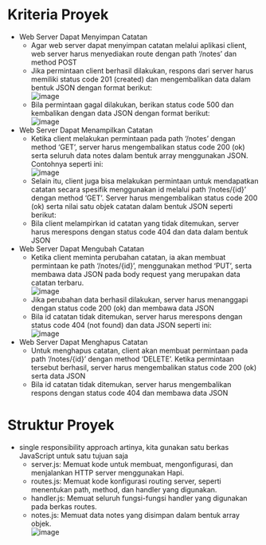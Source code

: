 # Kriteria Proyek
- Web Server Dapat Menyimpan Catatan
  - Agar web server dapat menyimpan catatan melalui aplikasi client, web server harus menyediakan route dengan path ‘/notes’ dan method POST
  - Jika permintaan client berhasil dilakukan, respons dari server harus memiliki status code 201 (created) dan mengembalikan data dalam bentuk JSON dengan format berikut:
    <br>![image](https://user-images.githubusercontent.com/85721388/226082559-93e3ec13-bffb-4d7a-8691-784ab5288ee5.png)
  - Bila permintaan gagal dilakukan, berikan status code 500 dan kembalikan dengan data JSON dengan format berikut:
    <br>![image](https://user-images.githubusercontent.com/85721388/226082601-27229a8d-61f6-4dd6-bf72-d79f64e875b9.png)
- Web Server Dapat Menampilkan Catatan
  - Ketika client melakukan permintaan pada path ‘/notes’ dengan method ‘GET’, server harus mengembalikan status code 200 (ok) serta seluruh data notes dalam bentuk array menggunakan JSON. Contohnya seperti ini:
    <br>![image](https://user-images.githubusercontent.com/85721388/226082661-38df0b19-2a67-4dcf-94c4-8e41490449c9.png)
  - Selain itu, client juga bisa melakukan permintaan untuk mendapatkan catatan secara spesifik menggunakan id melalui path ‘/notes/{id}’ dengan method ‘GET’. Server harus mengembalikan status code 200 (ok) serta nilai satu objek catatan dalam bentuk JSON seperti berikut:
  - Bila client melampirkan id catatan yang tidak ditemukan, server harus merespons dengan status code 404 dan data dalam bentuk JSON
- Web Server Dapat Mengubah Catatan
  - Ketika client meminta perubahan catatan, ia akan membuat permintaan ke path ‘/notes/{id}’, menggunakan method ‘PUT’, serta membawa data JSON pada body request yang merupakan data catatan terbaru.
    <br>![image](https://user-images.githubusercontent.com/85721388/226083164-40e4dd98-257a-4c6f-b8db-2adab533e2e3.png)
  - Jika perubahan data berhasil dilakukan, server harus menanggapi dengan status code 200 (ok) dan membawa data JSON
  - Bila id catatan tidak ditemukan, server harus merespons dengan status code 404 (not found) dan data JSON seperti ini:
    <br>![image](https://user-images.githubusercontent.com/85721388/226083259-5e71dd54-a1f0-43d0-940d-164586b813f7.png)
- Web Server Dapat Menghapus Catatan
  - Untuk menghapus catatan, client akan membuat permintaan pada path ‘/notes/{id}’ dengan method ‘DELETE’. Ketika permintaan tersebut berhasil, server harus mengembalikan status code 200 (ok) serta data JSON 
  - Bila id catatan tidak ditemukan, server harus mengembalikan respons dengan status code 404 dan membawa data JSON

# Struktur Proyek
- single responsibility approach artinya, kita gunakan satu berkas JavaScript untuk satu tujuan saja
  - server.js: Memuat kode untuk membuat, mengonfigurasi, dan menjalankan HTTP server menggunakan Hapi.
  - routes.js: Memuat kode konfigurasi routing server, seperti menentukan path, method, dan handler yang digunakan.
  - handler.js: Memuat seluruh fungsi-fungsi handler yang digunakan pada berkas routes.
  - notes.js: Memuat data notes yang disimpan dalam bentuk array objek.
<br>![image](https://user-images.githubusercontent.com/85721388/226083404-db0c57e8-db1c-4b9c-881b-d705d09d52d8.png)

     
 
